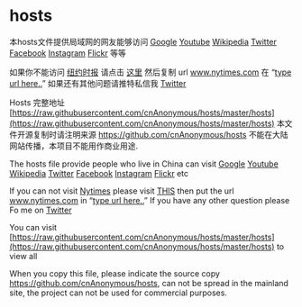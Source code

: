 # hosts
本hosts文件提供局域网的网友能够访问 [Google](https://www.google.com/ncr) [Youtube](https://www.youtube.com) [Wikipedia](https://www.wikipedia.org) [Twitter](https://twitter.com) [Facebook](https://www.facebook.com) [Instagram](https://www.instagram.com) [Flickr](https://www.flickr.com/)  等等

如果你不能访问 [纽约时报](http://www.nytimes.com) 请点击 [这里](https://proxy-mirror.appspot.com) 然后复制 url www.nytimes.com 在 “[type url here..](https://proxy-mirror.appspot.com/www.nytimes.com)” 如果还有其他问题请推特私信我 [Twitter](https://twitter.com/tusenpou)

  Hosts 完整地址[https://raw.githubusercontent.com/cnAnonymous/hosts/master/hosts](https://raw.githubusercontent.com/cnAnonymous/hosts/master/hosts) 
本文件开源复制时请注明来源  https://github.com/cnAnonymous/hosts    不能在大陆网站传播，本项目不能用作商业用途.



The hosts file  provide people who live in China can visit [Google](https://www.google.com/ncr) [Youtube](https://www.youtube.com) [Wikipedia](https://www.wikipedia.org) [Twitter](https://twitter.com) [Facebook](https://www.facebook.com) [Instagram](https://www.instagram.com) [Flickr](https://www.flickr.com/)   etc

If you can not visit [Nytimes](http://www.nytimes.com) please visit [THIS](https://proxy-mirror.appspot.com) then put the url www.nytimes.com in “[type url here..](https://proxy-mirror.appspot.com/www.nytimes.com)” If you have any other question please Fo me on [Twitter](https://twitter.com/tusenpou)

  You can visit [https://raw.githubusercontent.com/cnAnonymous/hosts/master/hosts](https://raw.githubusercontent.com/cnAnonymous/hosts/master/hosts) to view all
  
  When you copy this file, please indicate the source copy https://github.com/cnAnonymous/hosts, can not be spread in the mainland site, the project can not be used for commercial purposes.

